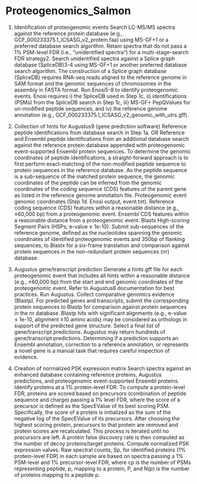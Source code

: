 # Proteogenomics_Salmon
1. Identification of proteogenomic events
Search LC-MS/MS spectra against the reference protein database (e.g., GCF_000233375.1_ICSASG_v2_protein.faa) using MS-GF+1 or a preferred database search algorithm.
Retain spectra that do not pass a 1% PSM-level FDR (i.e., “unidentified spectra”) for a multi-stage-search FDR strategy2.
Search unidentified spectra against a Splice graph database (SpliceDB)3-4 using MS-GF+1 or another preferred database search algorithm.
The construction of a Splice graph database (SpliceDB) requires RNA-seq reads aligned to the reference genome in SAM format and the genomic sequences of chromosomes in the assembly in FASTA format.
Run Enosi5-8 to identify proteogenomic events.
Enosi requires i) the SpliceDB used in Step 1c, ii) identifications (PSMs) from the SpliceDB search in Step 1c, iii) MS-GF+ PepQValues for un-modified peptide sequences, and iv) the reference genome annotation (e.g., GCF_000233375.1_ICSASG_v2_genomic_with_utrs.gff).

2. Collection of hints for Augustus9 (gene prediction software)
Reference peptide identifications from database search in Step 1a. 
OR
Reference and Ensembl peptide identifications from an additional database search against the reference protein database appended with proteogenomic event-supported Ensembl protein sequences.
To determine the genomic coordinates of peptide identifications, a straight-forward approach is to first perform exact-matching of the non-modified peptide sequence to protein sequences in the reference database. As the peptide sequence is a sub-sequence of the matched protein sequence, the genomic coordinates of the peptide can be inferred from the genomic coordinates of the coding sequence (CDS) features of the parent gene as listed in the reference genome annotation file.
Proteogenomic event genomic coordinates (Step 1d. Enosi output, event.txt).
Reference coding sequence (CDS) features within a reasonable distance (e.g., ±60,000 bp) from a proteogenomic event.
Ensembl CDS features within a reasonable distance from a proteogenomic event.
Blastx High-scoring Segment Pairs (HSPs; e-value ≤ 1e-10). 
Submit sub-sequences of the reference genome, defined as the nucleotides spanning the genomic coordinates of identified proteogenomic events and 350bp of flanking sequences, to Blastx for a six-frame translation and comparison against protein sequences in the non-redundant protein sequences (nr) database.

3. Augustus gene/transcript prediction
Generate a hints.gff file for each proteogenomic event that includes all hints within a reasonable distance (e.g., ±60,000 bp) from the start and end genomic coordinates of the proteogenomic event. Refer to Augustus8 documentation for best practices.
Run Augustus.
Collect comparative genomics evidence (Blastp).
For predicted genes and transcripts, submit the corresponding protein sequences to Blastp for comparison against protein sequences in the nr database. Blastp hits with significant alignments (e.g., e-value ≤ 1e-10, alignment ≥10 amino acids) may be considered as orthologs in support of the predicted gene structure.
Select a final list of gene/transcript predictions.
Augustus may return hundreds of gene/transcript predictions. Determining if a prediction supports an Ensembl annotation, correction to a reference annotation, or represents a novel gene is a manual task that requires careful inspection of evidence.

4. Creation of normalized PSK expression matrix
Search spectra against an enhanced database containing reference proteins, Augustus predictions, and proteogenomic event-supported Ensembl proteins.
Identify proteins at a 1% protein-level FDR.
To compute a protein-level FDR, proteins are scored based on precursors (combination of peptide sequence and charge) passing a 1% level FDR, where the score of a precursor is defined as the SpecEValue of its best scoring PSM. Specifically, the score of a protein is initialized as the sum of the negative log of the SpecEValue of its precursors. After choosing the highest scoring protein, precursors to that protein are removed and protein scores are recalculated. This process is iterated until no precursors are left. A protein false discovery rate is then computed as the number of decoy proteins/target proteins.
Compute normalized PSK expression values.
Raw spectral counts, Sp, for identified proteins (1% protein-level FDR) in each sample are based on spectra passing a 1% PSM-level and 1% precursor-level FDR, where cp is the number of PSMs representing peptide, p, mapping to a protein, P, and N(p) is the number of proteins mapping to a peptide p. 
